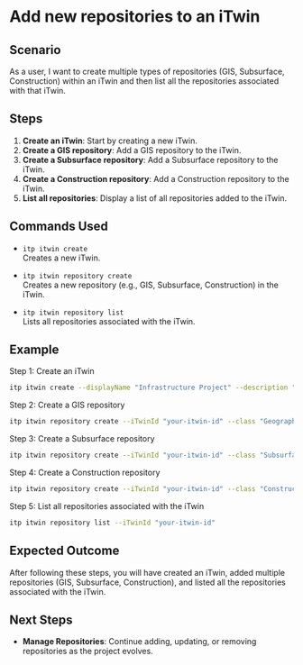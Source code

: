 # Add new repositories to an iTwin

## Scenario

As a user, I want to create multiple types of repositories (GIS, Subsurface, Construction) within an iTwin and then list all the repositories associated with that iTwin.

## Steps

1. **Create an iTwin**: Start by creating a new iTwin.
2. **Create a GIS repository**: Add a GIS repository to the iTwin.
3. **Create a Subsurface repository**: Add a Subsurface repository to the iTwin.
4. **Create a Construction repository**: Add a Construction repository to the iTwin.
5. **List all repositories**: Display a list of all repositories added to the iTwin.

## Commands Used

- `itp itwin create`  
  Creates a new iTwin.

- `itp itwin repository create`  
  Creates a new repository (e.g., GIS, Subsurface, Construction) in the iTwin.

- `itp itwin repository list`  
  Lists all repositories associated with the iTwin.

## Example

Step 1: Create an iTwin
```bash
itp itwin create --displayName "Infrastructure Project" --description "iTwin for managing multiple repositories"
```

Step 2: Create a GIS repository
```bash
itp itwin repository create --iTwinId "your-itwin-id" --class "GeographicInformationSystem" --subClass "WebMapService" --uri "https://example.com/gis-repo"
```

Step 3: Create a Subsurface repository
```bash
itp itwin repository create --iTwinId "your-itwin-id" --class "Subsurface" --uri "https://example.com/subsurface-repo"
```

Step 4: Create a Construction repository
```bash
itp itwin repository create --iTwinId "your-itwin-id" --class "Construction" --uri "https://example.com/construction-repo"
```

Step 5: List all repositories associated with the iTwin
```bash
itp itwin repository list --iTwinId "your-itwin-id"
```

## Expected Outcome

After following these steps, you will have created an iTwin, added multiple repositories (GIS, Subsurface, Construction), and listed all the repositories associated with the iTwin.

## Next Steps

- **Manage Repositories**: Continue adding, updating, or removing repositories as the project evolves.
